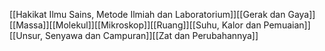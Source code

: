 [[Hakikat Ilmu Sains, Metode Ilmiah dan Laboratorium]][[Gerak dan Gaya]][[Massa]][[Molekul]][[Mikroskop]][[Ruang]][[Suhu, Kalor dan Pemuaian]][[Unsur, Senyawa dan Campuran]][[Zat dan Perubahannya]]